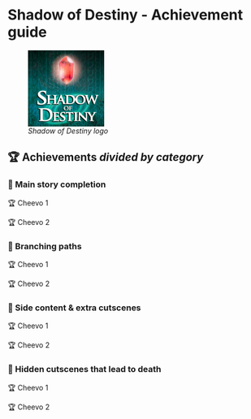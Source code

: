 **Shadow of Destiny - Achievement guide**
=======================================


<figure>
    <img src="../../../Assets/Images/Logo_ShadowOfDestiny.jpg" 
    alt="Shadow of Destiny (PSP) Logo]" width=150 align=center>
    <figcaption><i>Shadow of Destiny logo</i></figcaption>
</figure>



:trophy: **Achievements** *divided by category*
----------------------------------
### :gem: Main story completion
:trophy: Cheevo 1

:trophy: Cheevo 2

### :gem: Branching paths
:trophy: Cheevo 1

:trophy: Cheevo 2

### :gem: Side content & extra cutscenes
:trophy: Cheevo 1

:trophy: Cheevo 2

### :gem: Hidden cutscenes that lead to death
:trophy: Cheevo 1

:trophy: Cheevo 2





    
